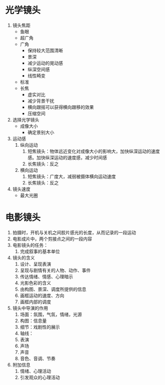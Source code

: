 # 光学镜头

1. 镜头焦距
    - 鱼眼
    - 超广角
    - 广角
        - 保持较大范围清晰
        - 景深
        - 减少运动的晃动感
        - 纵深空间感
        - 线性畸变
    - 标准
    - 长焦
        - 虚实对比
        - 减少背景干扰
        - 横向跟摇可以获得横向跟移的效果
        - 压缩空间
2. 选择光学镜头
    - 成像大小
        - 确定景别大小
3. 运动感
    1. 纵向运动
        1. 短焦镜头：物体远近变化对成像大小的影响大，加快纵深运动的速度感。加快纵深运动的速度感，减少时间感
        2. 长焦镜头：反之
    2. 横向运动
        1. 短焦镜头：广度大，减弱被摄体横向运动速度
        2. 长焦镜头：反之
4. 镜头速度
    - 最大光圈

# 电影镜头

1. 拍摄时，开机与关机之间胶片感光的长度，从而记录的一段运动
2. 电影成片中，两个剪接点之间的一段内容
3. 电影镜头的任务：
    1. 完成叙事的基本单位
4. 镜头的含义
    1. 设计、呈现表演
    2. 呈现与剧情有关的人物、动作、事件
    3. 传达情绪、情感、心理暗示
    4. 光影色彩的含义
    5. 由构图、景深、调度所提供的信息
    6. 画框运动的速度、方向
    7. 画框内部的调度
5. 镜头中导演的作用
    1. 场面：氛围，气氛，情绪，光源
    2. 构图：信息量
    3. 细节：戏剧性的展示
    4. 轴线：
    5. 表演
    6. 声场
    7. 声音
    8. 音色、音调、节奏
6. 附加信息
    1. 情绪、心理活动
    2. 引发观众的心理活动
